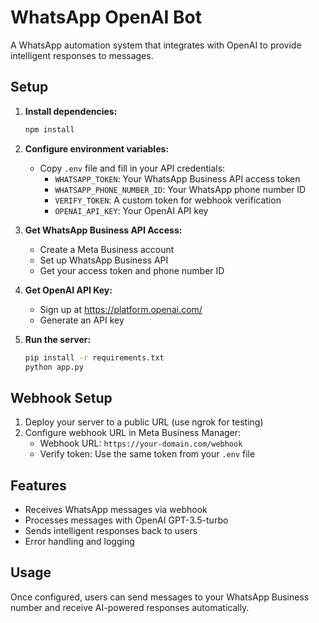 # WhatsApp OpenAI Bot

A WhatsApp automation system that integrates with OpenAI to provide intelligent responses to messages.

## Setup

1. **Install dependencies:**
   ```bash
   npm install
   ```

2. **Configure environment variables:**
   - Copy `.env` file and fill in your API credentials:
     - `WHATSAPP_TOKEN`: Your WhatsApp Business API access token
     - `WHATSAPP_PHONE_NUMBER_ID`: Your WhatsApp phone number ID
     - `VERIFY_TOKEN`: A custom token for webhook verification
     - `OPENAI_API_KEY`: Your OpenAI API key

3. **Get WhatsApp Business API Access:**
   - Create a Meta Business account
   - Set up WhatsApp Business API
   - Get your access token and phone number ID

4. **Get OpenAI API Key:**
   - Sign up at https://platform.openai.com/
   - Generate an API key

5. **Run the server:**
   ```bash
   pip install -r requirements.txt
   python app.py
   ```

## Webhook Setup

1. Deploy your server to a public URL (use ngrok for testing)
2. Configure webhook URL in Meta Business Manager:
   - Webhook URL: `https://your-domain.com/webhook`
   - Verify token: Use the same token from your `.env` file

## Features

- Receives WhatsApp messages via webhook
- Processes messages with OpenAI GPT-3.5-turbo
- Sends intelligent responses back to users
- Error handling and logging

## Usage

Once configured, users can send messages to your WhatsApp Business number and receive AI-powered responses automatically.